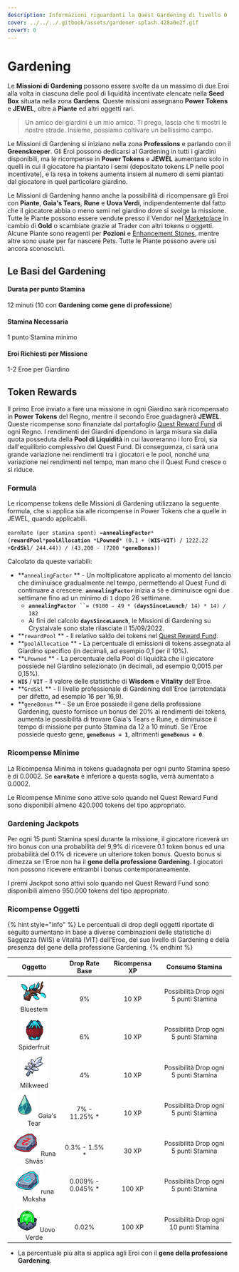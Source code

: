 ```yaml
---
description: Informazioni riguardanti la Quest Gardening di livello 0
cover: ../../../.gitbook/assets/gardener-splash.428a0e2f.gif
coverY: 0
---
```


# Gardening

Le **Missioni di Gardening** possono essere svolte da un massimo di due Eroi alla volta in ciascuna delle pool di liquidità incentivate elencate nella **Seed Box** situata nella zona **Gardens**. Queste missioni assegnano **Power Tokens** e **JEWEL**, oltre a **Piante** ed altri oggetti rari.

> Un amico dei giardini è un mio amico. Ti prego, lascia che ti mostri le nostre strade. Insieme, possiamo coltivare un bellissimo campo.

Le Missioni di Gardening si iniziano nella zona **Professions** e parlando con il **Greenskeeper**. Gli Eroi possono dedicarsi al Gardening in tutti i giardini disponibili, ma le ricompense in **Power Tokens** e **JEWEL** aumentano solo in quelli in cui il giocatore ha piantato i semi (depositato tokens LP nelle pool incentivate), e la resa in tokens aumenta insiem al numero di semi piantati dal giocatore in quel particolare giardino.

Le Missioni di Gardening hanno anche la possibilità di ricompensare gli Eroi con **Piante**, **Gaia's Tears**, **Rune** e **Uova Verdi**, indipendentemente dal fatto che il giocatore abbia o meno semi nel giardino dove si svolge la missione. Tutte le Piante possono essere vendute presso il Vendor nel [Marketplace](../marketplace.md) in cambio di **Gold** o scambiate grazie al Trader con altri tokens o oggetti. Alcune Piante sono reagenti per **Pozioni** e [Enhancement Stones](../heroes/enhancement-stones.md), mentre altre sono usate per far nascere Pets. Tutte le Piante possono avere usi ancora sconosciuti.

## **Le Basi del Gardening**

#### Durata per punto Stamina

12 minuti (10 con **Gardening come gene di professione**)

#### Stamina Necessaria

1 punto Stamina minimo

#### Eroi Richiesti per Missione

1-2 Eroe per Giardino

## **Token Rewards**

Il primo Eroe inviato a fare una missione in ogni Giardino sarà ricompensato in **Power Tokens** del Regno, mentre il secondo Eroe guadagnerà **JEWEL**. Queste ricompense sono finanziate dal portafoglio [Quest Reward Fund](https://subnets.avax.network/defi-kingdoms/address/0x1137643FE14b032966a59Acd68EBf3c1271Df316) di ogni Regno. I rendimenti dei Giardini dipendono in larga misura sia dalla quota posseduta della **Pool di Liquidità** in cui lavoreranno i loro Eroi, sia dall'equilibrio complessivo del Quest Fund. Di conseguenza, ci sarà una grande variazione nei rendimenti tra i giocatori e le pool, nonché una variazione nei rendimenti nel tempo, man mano che il Quest Fund cresce o si riduce.

### Formula

Le ricompense tokens delle Missioni di Gardening utilizzano la seguente formula, che si applica sia alle ricompense in Power Tokens che a quelle in JEWEL, quando applicabili.

`earnRate (per stamina spent) =`**`annealingFactor`**`* (`**`rewardPool`**`*`**`poolAllocation`**` `_`*`_**`LPowned`**`* (0.1 + (`**`WIS`**`+`**`VIT`**`) / 1222.22 +`**`GrdSkl`**`/ 244.44)) / (43,200 - (7200 *`**`geneBonus`**`))`

Calcolato da queste variabili:

* **`annealingFactor` ** - Un moltiplicatore applicato al momento del lancio che diminuisce gradualmente nel tempo, permettendo al Quest Fund di continuare a crescere. **`annealingFactor`** inizia a `50` e diminuisce ogni due settimane fino ad un  minimo di `1` dopo 26 settimane.
  * **`annealingFactor`**` ``= (9100 - 49 * (`**`daysSinceLaunch`**`/ 14) * 14) / 182`
  * Ai fini del calcolo **`daysSinceLaunch`**, le Missioni di Gardening su Crystalvale sono state rilasciate il 15/09/2022.
* **`rewardPool` ** - Il relativo saldo dei tokens nel [Quest Reward Fund](https://subnets.avax.network/defi-kingdoms/address/0x1137643FE14b032966a59Acd68EBf3c1271Df316).&#x20;
* **`poolAllocation` ** - La percentuale di emissioni di tokens assegnata al Giardino specifico (in decimali, ad esempio 0,1 per il 10%).
* **`LPowned` ** - La percentuale della Pool di liquidità che il giocatore possiede nel Giardino selezionato (in decimali, ad esempio 0,0015 per 0,15%).
* **`WIS`** / **`VIT`** - Il valore delle statistiche di **Wisdom** e **Vitality** dell'Eroe.
* **`GrdSkl` ** - Il livello professionale di Gardening dell'Eroe (arrotondata per difetto, ad esempio 16 per 16,9).
* **`geneBonus` ** - Se un Eroe possiede il gene della professione Gardening, questo fornisce un bonus del 20% ai rendimenti dei tokens, aumenta le possibilità di trovare Gaia's Tears e Rune, e diminuisce il tempo di missione per punto Stamina da 12 a 10 minuti. Se l'Eroe possiede questo gene, **`geneBonus = 1`**, altrimenti **`geneBonus = 0`**.

### Ricompense Minime

La Ricompensa Minima in tokens guadagnata per ogni punto Stamina speso è di 0.0002. Se **`earnRate`** è inferiore a questa soglia, verrà aumentato a 0.0002.

Le Ricompense Minime sono attive solo quando nel Quest Reward Fund sono disponibili almeno 420.000 tokens del tipo appropriato.

### Gardening Jackpots

Per ogni 15 punti Stamina spesi durante la missione, il giocatore riceverà un tiro bonus con una probabilità del 9,9% di ricevere 0.1 token bonus ed una probabilità del 0.1% di ricevere un ulteriore token bonus. Questo bonus si dimezza se l'Eroe non ha il **gene della professione Gardening.** I giocatori non possono ricevere entrambi i bonus contemporaneamente.

I premi Jackpot sono attivi solo quando nel Quest Reward Fund sono disponibili almeno 950.000 tokens del tipo appropriato.

### **Ricompense Oggetti**

{% hint style="info" %}
Le percentuali di drop degli oggetti riportate di seguito aumentano in base a diverse combinazioni delle statistiche di Saggezza (WIS) e Vitalità (VIT) dell'Eroe, del suo livello di Gardening e della presenza del gene della professione Gardening.
{% endhint %}

|                            Oggetto                           |      Drop Rate Base      |   Ricompensa XP   |                 Consumo Stamina                 |
| :----------------------------------------------------------: | :----------------------: | :---------------: | :---------------------------------------------: |
|   ![](<../../../.gitbook/assets/image (6) (1).png>)Bluestem  |       <p><br>9%</p>      |  <p><br>10 XP</p> | <p>Possibilità Drop ogni<br>5 punti Stamina</p> |
| ![](<../../../.gitbook/assets/image (5) (1).png>)Spiderfruit |       <p><br>6%</p>      |  <p><br>10 XP</p> | <p>Possibilità Drop ogni<br>5 punti Stamina</p> |
|   ![](<../../../.gitbook/assets/image (2) (1).png>)Milkweed  |       <p><br>4%</p>      |  <p><br>10 XP</p> | <p>Possibilità Drop ogni<br>5 punti Stamina</p> |
|   ![](<../../../.gitbook/assets/image (11).png>)Gaia's Tear  | <p><br>7% - 11.25% *</p> |  <p><br>10 XP</p> | <p>Possibilità Drop ogni<br>5 punti Stamina</p> |
| ![](<../../../.gitbook/assets/image (3) (1).png>) Runa Shvās | <p><br>0.3% - 1.5% *</p> |  <p><br>30 XP</p> | <p>Possibilità Drop ogni<br>5 punti Stamina</p> |
|   ![](<../../../.gitbook/assets/image (4).png>)runa Moksha   |    0.009% - 0.045% \*    | <p><br>100 XP</p> | <p>Possibilità Drop ogni<br>5 punti Stamina</p> |
|  ![](<../../../.gitbook/assets/image (8) (2).png>)Uovo Verde |     <p><br>0.02%</p>     | <p><br>100 XP</p> |      Possibilità Drop ogni 10 punti Stamina     |

* La percentuale più alta si applica agli Eroi con il **gene della professione Gardening**.
